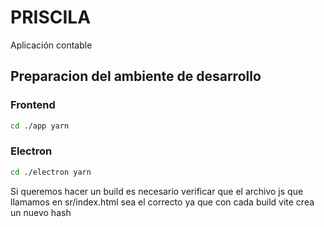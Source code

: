 # PRISCILA

Aplicación contable

## Preparacion del ambiente de desarrollo

### Frontend

```bash
cd ./app yarn
```

### Electron

```bash
cd ./electron yarn
```

Si queremos hacer un build es necesario verificar que el archivo js que llamamos en sr/index.html sea el correcto ya que con cada build vite crea un nuevo hash

